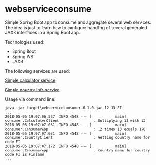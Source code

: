 # webserviceconsume
Simple Spring Boot app to consume and aggregate several web services. The idea is just to learn how to configure handling of several generated JAXB interfaces in a Spring Boot app.

Technologies used:
- Spring Boot
- Spring WS
- JAXB

The following services are used:

[Simple calculator service](http://www.dneonline.com/calculator.asmx?wsdl)

[Simple country info service](http://webservices.oorsprong.org/websamples.countryinfo/CountryInfoService.wso?WSDL)

Usage via command line: 
```
java -jar target\webserviceconsumer-0.1.0.jar 12 13 FI
...
2018-05-05 19:07:06.537  INFO 4548 --- [           main] consumer.CalculatorClient                : Multiplying 12 with 13
2018-05-05 19:07:07.031  INFO 4548 --- [           main] consumer.ConsumerApp                     : 12 times 13 equals 156
2018-05-05 19:07:07.031  INFO 4548 --- [           main] consumer.CountryClient                   : Getting country name for code FI
2018-05-05 19:07:07.172  INFO 4548 --- [           main] consumer.ConsumerApp                     : Country name for country code FI is Finland
...
```


